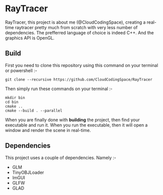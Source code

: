 # RayTracer
RayTracer, this project is about me (@CloudCodingSpace), creating a real-time raytracer pretty much from scratch with very less number of dependencies.
The prefferred language of choice is indeed C++. And the graphics API is OpenGL.

## Build
First you need to clone this repository using this command on your terminal or powershell :- 
    

    git clone --recursive https://github.com/CloudCodingSpace/RayTracer



Then simply run these commands on your terminal :-  
    

    mkdir bin
    cd bin  
    cmake ..  
    cmake --build . --parallel


When you are finally done with **building** the project, then find your executable and run it.
When you run the executable, then it will open a window and render the scene in real-time.

## Dependencies
This project uses a couple of dependencies. Namely :- 
- GLM
- TinyOBJLoader
- ImGUI
- GLFW
- GLAD

